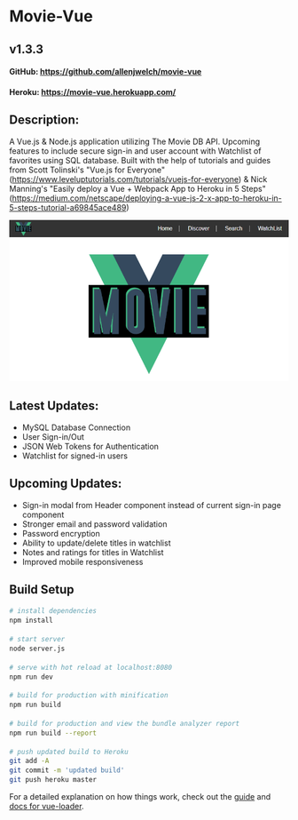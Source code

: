 # Movie-Vue
## v1.3.3

#### GitHub: https://github.com/allenjwelch/movie-vue
#### Heroku: https://movie-vue.herokuapp.com/

## Description:
A Vue.js & Node.js application utilizing The Movie DB API. Upcoming features to include secure sign-in and user account with Watchlist of favorites using SQL database.
Built with the help of tutorials and guides from Scott Tolinski's "Vue.js for Everyone" (https://www.leveluptutorials.com/tutorials/vuejs-for-everyone) & Nick Manning's "Easily deploy a Vue + Webpack App to Heroku in 5 Steps"(https://medium.com/netscape/deploying-a-vue-js-2-x-app-to-heroku-in-5-steps-tutorial-a69845ace489)

![title image](./src/assets/title.PNG)

## Latest Updates:
* MySQL Database Connection
* User Sign-in/Out
* JSON Web Tokens for Authentication
* Watchlist for signed-in users

## Upcoming Updates:
* Sign-in modal from Header component instead of current sign-in page component
* Stronger email and password validation
* Password encryption
* Ability to update/delete titles in watchlist
* Notes and ratings for titles in Watchlist
* Improved mobile responsiveness

## Build Setup

``` bash
# install dependencies
npm install

# start server
node server.js

# serve with hot reload at localhost:8080
npm run dev

# build for production with minification
npm run build

# build for production and view the bundle analyzer report
npm run build --report

# push updated build to Heroku
git add -A
git commit -m 'updated build'
git push heroku master
```

For a detailed explanation on how things work, check out the [guide](http://vuejs-templates.github.io/webpack/) and [docs for vue-loader](http://vuejs.github.io/vue-loader).
